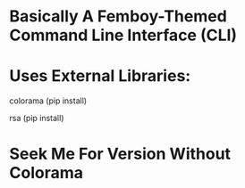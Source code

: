 # Basically A Femboy-Themed Command Line Interface (CLI) 

# Uses External Libraries: 
colorama (pip install) 

rsa (pip install) 

# Seek Me For Version Without Colorama 
